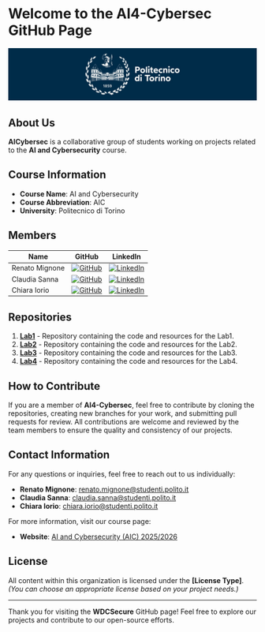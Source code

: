 # Welcome to the **AI4-Cybersec** GitHub Page

![polito](resources/logo_polito.jpg)

## About Us
**AICybersec** is a collaborative group of students working on projects related to the **AI and Cybersecurity** course. 
<!-- Our organization focuses on practical applications and research in **[field/topic]**, driven by our passion for learning and innovation. -->

## Course Information
- **Course Name**: AI and Cybersecurity
- **Course Abbreviation**: AIC
- **University**: Politecnico di Torino

## Members

| Name              | GitHub                                             | LinkedIn                                             |
|-------------------|----------------------------------------------------|------------------------------------------------------|
| Renato Mignone    | [![GitHub](https://img.shields.io/badge/GitHub-Profile-informational?logo=github)](https://github.com/RenatoMignone) | [![LinkedIn](https://img.shields.io/badge/LinkedIn-Profile-blue?logo=linkedin)](https://www.linkedin.com/in/renato-mignone/) |
| Claudia Sanna     | [![GitHub](https://img.shields.io/badge/GitHub-Profile-informational?logo=github)](https://github.com/sannaclaudia)   | [![LinkedIn](https://img.shields.io/badge/LinkedIn-Profile-blue?logo=linkedin)](https://www.linkedin.com/in/claudiasanna1/) |
| Chiara Iorio      | [![GitHub](https://img.shields.io/badge/GitHub-Profile-informational?logo=github)](https://github.com/) | [![LinkedIn](https://img.shields.io/badge/LinkedIn-Profile-blue?logo=linkedin)](https://www.linkedin.com/in/) |

## Repositories
1. [**Lab1**](https://github.com/AICybersec/Lab1) - Repository containing the code and resources for the Lab1.
2. [**Lab2**](https://github.com/AICybersec/Lab2) - Repository containing the code and resources for the Lab2.
3. [**Lab3**](https://github.com/AICybersec/Lab3) - Repository containing the code and resources for the Lab3.
3. [**Lab4**](https://github.com/AICybersec/Lab4) - Repository containing the code and resources for the Lab4.
<!-- *(Add or remove repositories as needed) *-->

## How to Contribute
If you are a member of **AI4-Cybersec**, feel free to contribute by cloning the repositories, creating new branches for your work, and submitting pull requests for review. All contributions are welcome and reviewed by the team members to ensure the quality and consistency of our projects.

## Contact Information

For any questions or inquiries, feel free to reach out to us individually:

- **Renato Mignone**: [renato.mignone@studenti.polito.it](mailto:renato.mignone@studenti.polito.it)
- **Claudia Sanna**: [claudia.sanna@studenti.polito.it](mailto:claudia.sanna@studenti.polito.it)
- **Chiara Iorio**: [chiara.iorio@studenti.polito.it](mailto:chiara.iorio@studenti.polito.it)

For more information, visit our course page:  
- **Website**: [AI and Cybersecurity (AIC) 2025/2026](https://didattica.polito.it/pls/portal30/gap.pkg_guide.viewGap?p_cod_ins=01GYZUV&p_a_acc=2026&p_header=S&p_lang=IT&multi=N)

## License
All content within this organization is licensed under the **[License Type]**. *(You can choose an appropriate license based on your project needs.)*

---

Thank you for visiting the **WDCSecure** GitHub page! Feel free to explore our projects and contribute to our open-source efforts.
